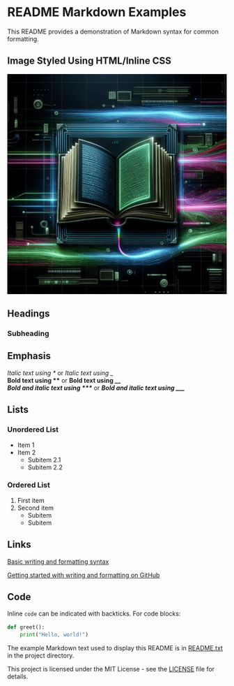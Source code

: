 # README Markdown Examples

This README provides a demonstration of Markdown syntax for common formatting.

## Image Styled Using HTML/Inline CSS
<p align="left">
  <img src="https://github.com/ffm5113/readme-markdown-examples/blob/main/README_cyber.png" alt="README Cyberpunk Image">
</p>

## Headings

### Subheading

## Emphasis

*Italic text using \** or _Italic text using \__  
**Bold text using \*\*** or __Bold text using \_\___  
***Bold and italic text using \*\*\**** or ___Bold and italic text using \_\_\____

## Lists

### Unordered List
- Item 1
- Item 2
  - Subitem 2.1
  - Subitem 2.2

### Ordered List
1. First item
2. Second item
   - Subitem
   - Subitem

## Links

[Basic writing and formatting syntax](https://docs.github.com/en/get-started/writing-on-github/getting-started-with-writing-and-formatting-on-github/basic-writing-and-formatting-syntax)  

[Getting started with writing and formatting on GitHub](https://docs.github.com/en/get-started/writing-on-github/getting-started-with-writing-and-formatting-on-github)

## Code

Inline `code` can be indicated with backticks. For code blocks:

```python
def greet():
    print("Hello, world!")
```

The example Markdown text used to display this README is in [README.txt](README.txt) in the project directory.

This project is licensed under the MIT License - see the [LICENSE](LICENSE) file for details.
